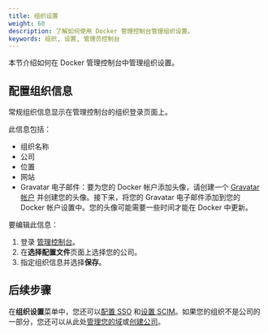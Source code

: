 ```yaml
---
title: 组织设置
weight: 60
description: 了解如何使用 Docker 管理控制台管理组织设置。
keywords: 组织, 设置, 管理员控制台
---
```


本节介绍如何在 Docker 管理控制台中管理组织设置。

## 配置组织信息

常规组织信息显示在管理控制台的组织登录页面上。

此信息包括：

 - 组织名称
 - 公司
 - 位置
 - 网站
 - Gravatar 电子邮件：要为您的 Docker 帐户添加头像，请创建一个 [Gravatar 帐户](https://gravatar.com/) 并创建您的头像。接下来，将您的 Gravatar 电子邮件添加到您的 Docker 帐户设置中。您的头像可能需要一些时间才能在 Docker 中更新。

要编辑此信息：

1. 登录 [管理控制台](https://app.docker.com/admin)。
1. 在**选择配置文件**页面上选择您的公司。
1. 指定组织信息并选择**保存**。

## 后续步骤

在**组织设置**菜单中，您还可以[配置 SSO](../../security/for-admins/single-sign-on/configure/) 和[设置 SCIM](../../security/for-admins/provisioning/scim.md)。如果您的组织不是公司的一部分，您还可以从此处[管理您的域](/manuals/security/for-admins/domain-management.md)或[创建公司](new-company.md)。
